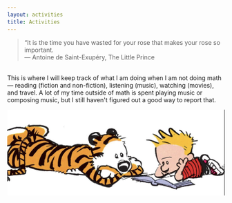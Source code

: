 ```yaml
---
layout: activities
title: Activities
---
```

> “It is the time you have wasted for your rose that makes your rose so important. <br>
&mdash; Antoine de Saint-Exupéry, The Little Prince

<br>
This is where I will keep track of what I am doing when I am not doing math &mdash; reading (fiction and non-fiction), listening (music), watching (movies), and travel. A lot of my time outside of math is spent playing music or composing music, but I still haven't figured out a good way to report that.

![calvin-and-hobbes-1](images/ch1.png)
